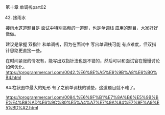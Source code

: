 第十章 单调栈part02
 
 42. 接雨水  

接雨水这道题目是 面试中特别高频的一道题，也是单调栈 应用的题目，大家好好做做。

建议是掌握 双指针 和单调栈，因为在面试中 写出单调栈可能 有点难度，但双指针思路更直接一些。

在时间紧张的情况有，能写出双指针法也是不错的，然后可以和面试官在慢慢讨论如何优化。 
https://programmercarl.com/0042.%E6%8E%A5%E9%9B%A8%E6%B0%B4.html  



84.柱状图中最大的矩形
有了之前单调栈的铺垫，这道题目就不难了。 

https://programmercarl.com/0084.%E6%9F%B1%E7%8A%B6%E5%9B%BE%E4%B8%AD%E6%9C%80%E5%A4%A7%E7%9A%84%E7%9F%A9%E5%BD%A2.html

